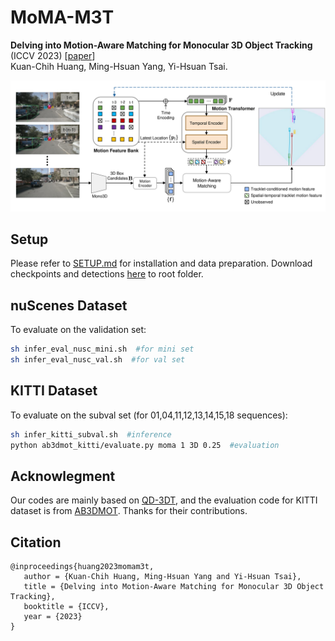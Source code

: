 # MoMA-M3T
**Delving into Motion-Aware Matching for Monocular 3D Object Tracking** (ICCV 2023) [[paper](https://arxiv.org/abs/2308.11607)]\
Kuan-Chih Huang, Ming-Hsuan Yang, Yi-Hsuan Tsai.

<img src="resources/arch.png" alt="vis" style="zoom:50%;" />

## Setup

Please refer to [SETUP.md](SETUP.md) for installation and data preparation.
Download checkpoints and detections [here](https://drive.google.com/drive/folders/1wAYLXk3aWJtYNsNElVuPdO_QHskR5iyy?usp=sharing) to root folder.

## nuScenes Dataset

To evaluate on the validation set:

 ```bash
 sh infer_eval_nusc_mini.sh  #for mini set
 sh infer_eval_nusc_val.sh  #for val set
 ```

## KITTI Dataset

To evaluate on the subval set (for 01,04,11,12,13,14,15,18 sequences):

 ```bash
 sh infer_kitti_subval.sh  #inference
 python ab3dmot_kitti/evaluate.py moma 1 3D 0.25  #evaluation
 ```

## Acknowlegment

Our codes are mainly based on [QD-3DT](https://github.com/SysCV/qd-3dt), and the evaluation code for KITTI dataset is from [AB3DMOT](https://github.com/xinshuoweng/AB3DMOT). Thanks for their contributions.

## Citation
 ```
@inproceedings{huang2023momam3t,
    author = {Kuan-Chih Huang, Ming-Hsuan Yang and Yi-Hsuan Tsai},
    title = {Delving into Motion-Aware Matching for Monocular 3D Object Tracking},
    booktitle = {ICCV},
    year = {2023}    
}
 ```
